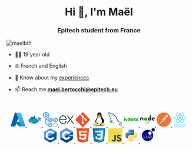 <h1 align='center'>Hi 👋, I'm Maël</h1>
<h3 align='center'>Epitech student from France</h3>

<p align='left'>
    <img src='https://komarev.com/ghpvc/?username=maelbth&label=Profile%20views&color=0e75b6&style=flat' alt='maelbth' />
</p>

- 👨‍💻 19 year old

- 🌐 French and English

- 📄 Know about my [experiences](https://www.linkedin.com/in/maël-bertocchi/)

- 📫 Reach me **mael.bertocchi@epitech.eu**

<br />
<br />

<div align='center'>
    <a href='https://azure.microsoft.com/en-in/' target='_blank' rel='noreferrer'>
        <img height='40' alt='docker' src='https://raw.githubusercontent.com/devicons/devicon/master/icons/azure/azure-original.svg'>
    </a>
    <a href='https://www.docker.com/' target='_blank' rel='noreferrer'>
        <img height='40' alt='docker' src='https://raw.githubusercontent.com/devicons/devicon/master/icons/docker/docker-original.svg'>
    </a>
    <a href='https://github.com/features/actions' target='_blank' rel='noreferrer'>
        <img height='40' alt='githubactions' src='https://raw.githubusercontent.com/devicons/devicon/master/icons/githubactions/githubactions-original.svg'>
    </a>
    <a href='https://expressjs.com' target='_blank' rel='noreferrer'>
        <img height='40' alt='express' src='https://raw.githubusercontent.com/devicons/devicon/master/icons/express/express-original.svg'>
    </a>
    <a href='https://git-scm.com/' target='_blank' rel='noreferrer'>
        <img height='40' alt='git' src='https://raw.githubusercontent.com/devicons/devicon/master/icons/git/git-original.svg'>
    </a>
    <a href='https://www.linux.org/' target='_blank' rel='noreferrer'>
        <img height='40' alt='linux' src='https://raw.githubusercontent.com/devicons/devicon/master/icons/linux/linux-original.svg'>
    </a>
    <a href='https://www.mysql.com/' target='_blank' rel='noreferrer'>
        <img height='40' alt='mysql' src='https://raw.githubusercontent.com/devicons/devicon/master/icons/mysql/mysql-original.svg'>
    </a>
    <a href='https://www.nginx.com' target='_blank' rel='noreferrer'>
        <img height='40' alt='nginx' src='https://raw.githubusercontent.com/devicons/devicon/master/icons/nginx/nginx-original.svg'>
    </a>
    <a href='https://nodejs.org' target='_blank' rel='noreferrer'>
        <img height='40' alt='nodejs' src='https://raw.githubusercontent.com/devicons/devicon/master/icons/nodejs/nodejs-original-wordmark.svg'>
    </a>
    <a href='https://postman.com' target='_blank' rel='noreferrer'>
        <img height='40' alt='postman' src='https://raw.githubusercontent.com/devicons/devicon/master/icons/postman/postman-original.svg'>
    </a>
    <a href='https://reactjs.org/' target='_blank' rel='noreferrer'>
        <img height='40' alt='react' src='https://raw.githubusercontent.com/devicons/devicon/master/icons/react/react-original-wordmark.svg'>
    </a>
    <br />
    <a href='https://www.cprogramming.com/' target='_blank' rel='noreferrer'>
        <img height='40' alt='c' src='https://raw.githubusercontent.com/devicons/devicon/master/icons/c/c-original.svg'>
    </a>
    <a href='https://www.w3schools.com/cpp/' target='_blank' rel='noreferrer'>
        <img height='40' alt='cplusplus' src='https://raw.githubusercontent.com/devicons/devicon/master/icons/cplusplus/cplusplus-original.svg'>
    </a>
    <a href='https://www.w3.org/html/' target='_blank' rel='noreferrer'>
        <img height='40' alt='html5' src='https://raw.githubusercontent.com/devicons/devicon/master/icons/html5/html5-original.svg'>
    </a>
    <a href='https://www.w3.org/css/' target='_blank' rel='noreferrer'>
      <img height='40' alt='css3' src='https://raw.githubusercontent.com/devicons/devicon/master/icons/css3/css3-original.svg'>
    </a>
    <a href='https://developer.mozilla.org/en-US/docs/Web/JavaScript' target='_blank' rel='noreferrer'>
        <img height='40' alt='javascript' src='https://raw.githubusercontent.com/devicons/devicon/master/icons/javascript/javascript-original.svg'>
    </a>
    <a href='https://www.python.org' target='_blank' rel='noreferrer'>
        <img height='40' alt='python' src='https://raw.githubusercontent.com/devicons/devicon/master/icons/python/python-original.svg'>
    </a>
    <a href='https://www.lua.org/' target='_blank' rel='noreferrer'>
        <img height='40' alt='lua' src='https://raw.githubusercontent.com/devicons/devicon/master/icons/lua/lua-original.svg'>
    </a>
</div>
